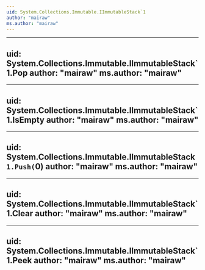 ```yaml
---
uid: System.Collections.Immutable.IImmutableStack`1
author: "mairaw"
ms.author: "mairaw"
---
```


---
uid: System.Collections.Immutable.IImmutableStack`1.Pop
author: "mairaw"
ms.author: "mairaw"
---

---
uid: System.Collections.Immutable.IImmutableStack`1.IsEmpty
author: "mairaw"
ms.author: "mairaw"
---

---
uid: System.Collections.Immutable.IImmutableStack`1.Push(`0)
author: "mairaw"
ms.author: "mairaw"
---

---
uid: System.Collections.Immutable.IImmutableStack`1.Clear
author: "mairaw"
ms.author: "mairaw"
---

---
uid: System.Collections.Immutable.IImmutableStack`1.Peek
author: "mairaw"
ms.author: "mairaw"
---
